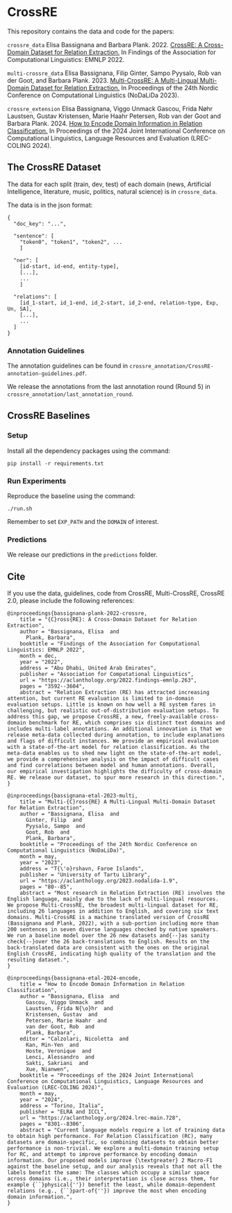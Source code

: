 # CrossRE
This repository contains the data and code for the papers:

`crossre_data` Elisa Bassignana and Barbara Plank. 2022. [CrossRE: A Cross-Domain Dataset for Relation Extraction.](https://aclanthology.org/2022.findings-emnlp.263.pdf) In Findings of the Association for Computational Linguistics: EMNLP 2022.

`multi-crossre_data` Elisa Bassignana, Filip Ginter, Sampo Pyysalo, Rob van der Goot, and Barbara Plank. 2023. [Multi-CrossRE: A Multi-Lingual Multi-Domain Dataset for Relation Extraction.](https://openreview.net/pdf?id=G8pAo0rvbh) In Proceedings of the 24th Nordic Conference on Computational Linguistics (NoDaLiDa 2023).

`crossre_extension` Elisa Bassignana, Viggo Unmack Gascou, Frida Nøhr Laustsen, Gustav Kristensen, Marie Haahr Petersen, Rob van der Goot and Barbara Plank. 2024. [How to Encode Domain Information in Relation Classification.](https://aclanthology.org/2024.lrec-main.728.pdf) In Proceedings of the 2024 Joint International Conference on Computational Linguistics, Language Resources and Evaluation (LREC-COLING 2024).

## The CrossRE Dataset
The data for each split (train, dev, test) of each domain (news, Artificial Intelligence, literature, music, politics, natural science) is in `crossre_data`.

The data is in the json format:
```
{
  "doc_key": "...",

  "sentence": [
    "token0", "token1", "token2", ...
    ]

  "ner": [
    [id-start, id-end, entity-type],
    [...], 
    ...
    ]

  "relations": [
    [id_1-start, id_1-end, id_2-start, id_2-end, relation-type, Exp, Un, SA],
    [...], 
    ...
  ]
}
```

### Annotation Guidelines
The annotation guidelines can be found in `crossre_annotation/CrossRE-annotation-guidelines.pdf`.

We release the annotations from the last annotation round (Round 5) in `crossre_annotation/last_annotation_round`.

## CrossRE Baselines
### Setup
Install all the dependency packages using the command:
```
pip install -r requirements.txt
```

### Run Experiments
Reproduce the baseline using the command:
```
./run.sh
```
Remember to set `EXP_PATH` and the `DOMAIN` of interest.

### Predictions
We release our predictions in the `predictions` folder.

## Cite
If you use the data, guidelines, code from CrossRE, Multi-CrossRE, CrossRE 2.0, please include the following references:
```
@inproceedings{bassignana-plank-2022-crossre,
    title = "{C}ross{RE}: A Cross-Domain Dataset for Relation Extraction",
    author = "Bassignana, Elisa  and
      Plank, Barbara",
    booktitle = "Findings of the Association for Computational Linguistics: EMNLP 2022",
    month = dec,
    year = "2022",
    address = "Abu Dhabi, United Arab Emirates",
    publisher = "Association for Computational Linguistics",
    url = "https://aclanthology.org/2022.findings-emnlp.263",
    pages = "3592--3604",
    abstract = "Relation Extraction (RE) has attracted increasing attention, but current RE evaluation is limited to in-domain evaluation setups. Little is known on how well a RE system fares in challenging, but realistic out-of-distribution evaluation setups. To address this gap, we propose CrossRE, a new, freely-available cross-domain benchmark for RE, which comprises six distinct text domains and includes multi-label annotations. An additional innovation is that we release meta-data collected during annotation, to include explanations and flags of difficult instances. We provide an empirical evaluation with a state-of-the-art model for relation classification. As the meta-data enables us to shed new light on the state-of-the-art model, we provide a comprehensive analysis on the impact of difficult cases and find correlations between model and human annotations. Overall, our empirical investigation highlights the difficulty of cross-domain RE. We release our dataset, to spur more research in this direction.",
}
```
```
@inproceedings{bassignana-etal-2023-multi,
    title = "Multi-{C}ross{RE} A Multi-Lingual Multi-Domain Dataset for Relation Extraction",
    author = "Bassignana, Elisa  and
      Ginter, Filip  and
      Pyysalo, Sampo  and
      Goot, Rob  and
      Plank, Barbara",
    booktitle = "Proceedings of the 24th Nordic Conference on Computational Linguistics (NoDaLiDa)",
    month = may,
    year = "2023",
    address = "T{\'o}rshavn, Faroe Islands",
    publisher = "University of Tartu Library",
    url = "https://aclanthology.org/2023.nodalida-1.9",
    pages = "80--85",
    abstract = "Most research in Relation Extraction (RE) involves the English language, mainly due to the lack of multi-lingual resources. We propose Multi-CrossRE, the broadest multi-lingual dataset for RE, including 26 languages in addition to English, and covering six text domains. Multi-CrossRE is a machine translated version of CrossRE (Bassignana and Plank, 2022), with a sub-portion including more than 200 sentences in seven diverse languages checked by native speakers. We run a baseline model over the 26 new datasets and{--}as sanity check{--}over the 26 back-translations to English. Results on the back-translated data are consistent with the ones on the original English CrossRE, indicating high quality of the translation and the resulting dataset.",
}
```
```
@inproceedings{bassignana-etal-2024-encode,
    title = "How to Encode Domain Information in Relation Classification",
    author = "Bassignana, Elisa  and
      Gascou, Viggo Unmack  and
      Laustsen, Frida N{\o}hr  and
      Kristensen, Gustav  and
      Petersen, Marie Haahr  and
      van der Goot, Rob  and
      Plank, Barbara",
    editor = "Calzolari, Nicoletta  and
      Kan, Min-Yen  and
      Hoste, Veronique  and
      Lenci, Alessandro  and
      Sakti, Sakriani  and
      Xue, Nianwen",
    booktitle = "Proceedings of the 2024 Joint International Conference on Computational Linguistics, Language Resources and Evaluation (LREC-COLING 2024)",
    month = may,
    year = "2024",
    address = "Torino, Italia",
    publisher = "ELRA and ICCL",
    url = "https://aclanthology.org/2024.lrec-main.728",
    pages = "8301--8306",
    abstract = "Current language models require a lot of training data to obtain high performance. For Relation Classification (RC), many datasets are domain-specific, so combining datasets to obtain better performance is non-trivial. We explore a multi-domain training setup for RC, and attempt to improve performance by encoding domain information. Our proposed models improve {\textgreater} 2 Macro-F1 against the baseline setup, and our analysis reveals that not all the labels benefit the same: The classes which occupy a similar space across domains (i.e., their interpretation is close across them, for example {``}physical{''}) benefit the least, while domain-dependent relations (e.g., {``}part-of{''}) improve the most when encoding domain information.",
}
```
